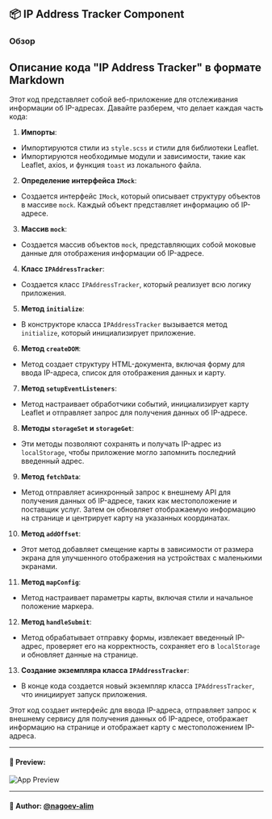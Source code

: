 ## 📦 IP Address Tracker Component

### Обзор
## Описание кода "IP Address Tracker" в формате Markdown

Этот код представляет собой веб-приложение для отслеживания информации об IP-адресах. Давайте разберем, что делает каждая часть кода:

1. **Импорты**:
  - Импортируются стили из `style.scss` и стили для библиотеки Leaflet.
  - Импортируются необходимые модули и зависимости, такие как Leaflet, axios, и функция `toast` из локального файла.

2. **Определение интерфейса `IMock`**:
  - Создается интерфейс `IMock`, который описывает структуру объектов в массиве `mock`. Каждый объект представляет информацию об IP-адресе.

3. **Массив `mock`**:
  - Создается массив объектов `mock`, представляющих собой моковые данные для отображения информации об IP-адресе.

4. **Класс `IPAddressTracker`**:
  - Создается класс `IPAddressTracker`, который реализует всю логику приложения.

5. **Метод `initialize`**:
  - В конструкторе класса `IPAddressTracker` вызывается метод `initialize`, который инициализирует приложение.

6. **Метод `createDOM`**:
  - Метод создает структуру HTML-документа, включая форму для ввода IP-адреса, список для отображения данных и карту.

7. **Метод `setupEventListeners`**:
  - Метод настраивает обработчики событий, инициализирует карту Leaflet и отправляет запрос для получения данных об IP-адресе.

8. **Методы `storageSet` и `storageGet`**:
  - Эти методы позволяют сохранять и получать IP-адрес из `localStorage`, чтобы приложение могло запомнить последний введенный адрес.

9. **Метод `fetchData`**:
  - Метод отправляет асинхронный запрос к внешнему API для получения данных об IP-адресе, таких как местоположение и поставщик услуг. Затем он обновляет отображаемую информацию на странице и центрирует карту на указанных координатах.

10. **Метод `addOffset`**:
  - Этот метод добавляет смещение карты в зависимости от размера экрана для улучшенного отображения на устройствах с маленькими экранами.

11. **Метод `mapConfig`**:
  - Метод настраивает параметры карты, включая стили и начальное положение маркера.

12. **Метод `handleSubmit`**:
  - Метод обрабатывает отправку формы, извлекает введенный IP-адрес, проверяет его на корректность, сохраняет его в `localStorage` и обновляет данные на странице.

13. **Создание экземпляра класса `IPAddressTracker`**:
  - В конце кода создается новый экземпляр класса `IPAddressTracker`, что инициирует запуск приложения.

Этот код создает интерфейс для ввода IP-адреса, отправляет запрос к внешнему сервису для получения данных об IP-адресе, отображает информацию на странице и отображает карту с местоположением IP-адреса.


---

#### 🌄 Preview:

![App Preview](https://lh3.googleusercontent.com/drive-viewer/AITFw-xgkbap2IGGZwmNfbnnsRveuafUhOJsVCYVp8UICDjhNoEUbnux8QQ2Brqj8Npqd2r3DUNvScoaZyXgteLTLmcvRJre=s1600)


-----

#### 🙌 Author: [@nagoev-alim](https://github.com/nagoev-alim)

